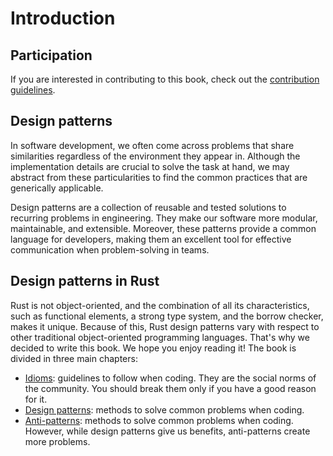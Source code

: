 # Introduction

## Participation

If you are interested in contributing to this book, check out the
[contribution guidelines](https://github.com/rust-unofficial/patterns/blob/master/CONTRIBUTING.md).

## Design patterns

In software development, we often come across problems that share
similarities regardless of the environment they appear in. Although the
implementation details are crucial to solve the task at hand, we may
abstract from these particularities to find the common practices that
are generically applicable.

Design patterns are a collection of reusable and tested solutions to
recurring problems in engineering. They make our software more modular,
maintainable, and extensible. Moreover, these patterns provide a common
language for developers, making them an excellent tool for effective
communication when problem-solving in teams.

## Design patterns in Rust

Rust is not object-oriented, and the combination of all its characteristics,
such as functional elements, a strong type system, and the borrow checker,
makes it unique.
Because of this, Rust design patterns vary with respect to other
traditional object-oriented programming languages.
That's why we decided to write this book. We hope you enjoy reading it!
The book is divided in three main chapters:

- [Idioms](./idioms/index.md): guidelines to follow when coding.
  They are the social norms of the community.
  You should break them only if you have a good reason for it.
- [Design patterns](./patterns/index.md): methods to solve common problems
  when coding.
- [Anti-patterns](./anti_patterns/index.md): methods to solve common problems
  when coding.
  However, while design patterns give us benefits,
  anti-patterns create more problems.
